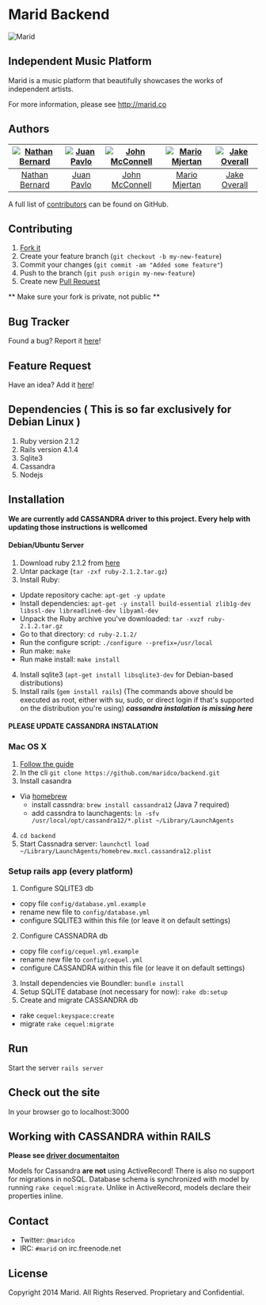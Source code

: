 Marid Backend
=============

![Marid](https://raw.githubusercontent.com/maridco/marid/master/img/marid-color-xlarge.jpg)

## Independent Music Platform

Marid is a music platform that beautifully showcases the works of independent artists.

For more information, please see http://marid.co

## Authors

| [![Nathan Bernard](https://s.gravatar.com/avatar/764276fb0de2fba228d1a906efdcae45?s=117)](https://github.com/nb333) | [![Juan Pavlo](https://avatars0.githubusercontent.com/u/471024?v=2&s=117)](https://github.com/jpavlo) | [![John McConnell](https://avatars1.githubusercontent.com/u/1870400?v=2&s=117)](https://github.com/johnmcconnell) | [![Mario Mjertan](https://avatars1.githubusercontent.com/u/1742806?v=2&s=117)](https://github.com/iwebhub) | [![Jake Overall](https://avatars1.githubusercontent.com/u/7350663?v=2&s=117)](https://github.com/joverall22) |
:---:|:---:|:---:|:---:|:---:
| [Nathan Bernard](https://github.com/nb333) | [Juan Pavlo](https://github.com/jpavlo) | [John McConnell](https://github.com/johnmcconnell) | [Mario Mjertan](https://github.com/iwebhub) | [Jake Overall](https://github.com/joverall22)

A full list of [contributors](https://github.com/maridco/backend/graphs/contributors) can be found on GitHub.






## Contributing

1. [Fork it](https://help.github.com/articles/fork-a-repo)
2. Create your feature branch (`git checkout -b my-new-feature`)
3. Commit your changes (`git commit -am "Added some feature"`)
4. Push to the branch (`git push origin my-new-feature`)
5. Create new [Pull Request](https://help.github.com/articles/using-pull-requests)

** Make sure your fork is private, not public **

## Bug Tracker

Found a bug? Report it [here](https://github.com/maridco/backend/issues/)!

## Feature Request

Have an idea? Add it [here](https://github.com/maridco/backend/issues/)!


## Dependencies ( This is so far exclusively for Debian Linux )
1. Ruby version 2.1.2
2. Rails version 4.1.4
3. Sqlite3
4. Cassandra
5. Nodejs

## Installation 

**We are currently add CASSANDRA driver to this project. Every help with updating those instructions is wellcomed**

#### Debian/Ubuntu Server
1. Download ruby 2.1.2 from [here](https://www.ruby-lang.org/en/downloads/)
2. Untar package (`tar -zxf ruby-2.1.2.tar.gz`)
3. Install Ruby:
* Update repository cache: `apt-get -y update`
* Install dependencies: `apt-get -y install build-essential zlib1g-dev libssl-dev libreadline6-dev libyaml-dev`
* Unpack the Ruby archive you've downloaded: `tar -xvzf ruby-2.1.2.tar.gz`
* Go to that directory: `cd ruby-2.1.2/`
* Run the configure script: `./configure --prefix=/usr/local`
* Run make: `make`
* Run make install: `make install`
4. Install sqlite3 (`apt-get install libsqlite3-dev` for Debian-based distributions)
5. Install rails (`gem install rails`)
(The commands above should be executed as root, either with su, sudo, or direct login if that's supported on the distribution you're using)
***cassandra instalation is missing here***

#### PLEASE UPDATE CASSANDRA INSTALATION

### Mac OS X

1. [Follow the guide](https://gorails.com/setup/osx/10.9-mavericks)
2. In the cli `git clone https://github.com/maridco/backend.git`
3. Install casandra
* Via [homebrew](http://brew.sh/)
  * install cassndra: `brew install cassandra12` (Java 7 required)
  * add cassndra to launchagents:  `ln -sfv /usr/local/opt/cassandra12/*.plist ~/Library/LaunchAgents`
4. `cd backend`
5. Start Cassnadra server: `launchctl load ~/Library/LaunchAgents/homebrew.mxcl.cassandra12.plist`

### Setup rails app (every platform)
1. Configure SQLITE3 db
* copy file `config/database.yml.example`
* rename new file to `config/database.yml`
* configure SQLITE3 within this file (or leave it on default settings)
2. Configure CASSNADRA db
* copy file `config/cequel.yml.example`
* rename new file to `config/cequel.yml`
* configure CASSANDRA within this file (or leave it on default settings)
3. Install dependencies vie Boundler: `bundle install`
4. Setup SQLITE database (not necessary for now): `rake db:setup`
5. Create and migrate CASSANDRA db
* rake `cequel:keyspace:create`
* migrate `rake cequel:migrate`

## Run
Start the server `rails server`

## Check out the site
In your browser go to localhost:3000


## Working with CASSANDRA within RAILS
**Please see [driver documentaiton](https://github.com/cequel/cequel)**

Models for Cassandra **are not** using ActiveRecord! There is also no support for migrations in noSQL.
Database schema is synchronized with model by running `rake cequel:migrate`.
Unlike in ActiveRecord, models declare their properties inline.

## Contact

* Twitter: `@maridco`
* IRC: `#marid` on irc.freenode.net

## License

Copyright 2014 Marid. All Rights Reserved. Proprietary and Confidential.
